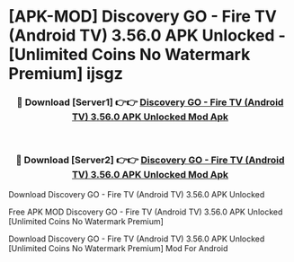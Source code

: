 # [APK-MOD] Discovery GO - Fire TV (Android TV) 3.56.0 APK Unlocked - [Unlimited Coins No Watermark Premium] ijsgz



<div align="center">
<h3>🔴 Download [Server1] 👉👉 <a href="https://momento.my/?title=Discovery_GO_-_Fire_TV_(Android_TV)_3.56.0_APK_Unlocked">Discovery GO - Fire TV (Android TV) 3.56.0 APK Unlocked Mod Apk</a></h3><br>

<h3>🔴 Download [Server2] 👉👉 <a href="https://momento.my/?title=Discovery_GO_-_Fire_TV_(Android_TV)_3.56.0_APK_Unlocked">Discovery GO - Fire TV (Android TV) 3.56.0 APK Unlocked Mod Apk</a></h3>
</div>



Download Discovery GO - Fire TV (Android TV) 3.56.0 APK Unlocked 

Free APK MOD Discovery GO - Fire TV (Android TV) 3.56.0 APK Unlocked [Unlimited Coins No Watermark Premium]

Download Discovery GO - Fire TV (Android TV) 3.56.0 APK Unlocked [Unlimited Coins No Watermark Premium] Mod For Android
